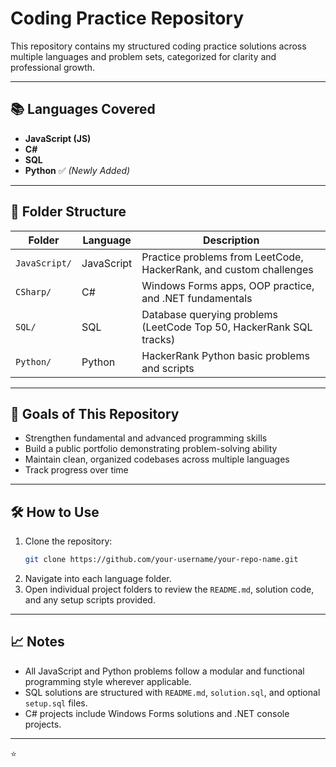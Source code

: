 # Coding Practice Repository

This repository contains my structured coding practice solutions across multiple languages and problem sets, categorized for clarity and professional growth.

---

## 📚 Languages Covered

- **JavaScript (JS)**
- **C#**
- **SQL**
- **Python** ✅ *(Newly Added)*

---

## 📂 Folder Structure

| Folder         | Language   | Description                         |
|----------------|------------|-------------------------------------|
| `JavaScript/`  | JavaScript  | Practice problems from LeetCode, HackerRank, and custom challenges |
| `CSharp/`      | C#          | Windows Forms apps, OOP practice, and .NET fundamentals |
| `SQL/`         | SQL         | Database querying problems (LeetCode Top 50, HackerRank SQL tracks) |
| `Python/`      | Python      | HackerRank Python basic problems and scripts |

---

## 🎯 Goals of This Repository

- Strengthen fundamental and advanced programming skills
- Build a public portfolio demonstrating problem-solving ability
- Maintain clean, organized codebases across multiple languages
- Track progress over time

---

## 🛠 How to Use

1. Clone the repository:
    ```bash
    git clone https://github.com/your-username/your-repo-name.git
    ```
2. Navigate into each language folder.
3. Open individual project folders to review the `README.md`, solution code, and any setup scripts provided.

---

## 📈 Notes

- All JavaScript and Python problems follow a modular and functional programming style wherever applicable.
- SQL solutions are structured with `README.md`, `solution.sql`, and optional `setup.sql` files.
- C# projects include Windows Forms solutions and .NET console projects.

---

⭐
